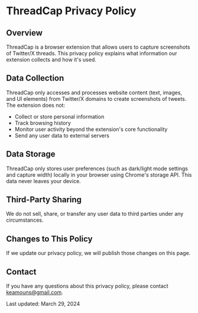 # ThreadCap Privacy Policy

## Overview
ThreadCap is a browser extension that allows users to capture screenshots of Twitter/X threads. This privacy policy explains what information our extension collects and how it's used.

## Data Collection
ThreadCap only accesses and processes website content (text, images, and UI elements) from Twitter/X domains to create screenshots of tweets. The extension does not:
- Collect or store personal information
- Track browsing history
- Monitor user activity beyond the extension's core functionality
- Send any user data to external servers

## Data Storage
ThreadCap only stores user preferences (such as dark/light mode settings and capture width) locally in your browser using Chrome's storage API. This data never leaves your device.

## Third-Party Sharing
We do not sell, share, or transfer any user data to third parties under any circumstances.

## Changes to This Policy
If we update our privacy policy, we will publish those changes on this page.

## Contact
If you have any questions about this privacy policy, please contact keamouns@gmail.com.

Last updated: March 29, 2024 